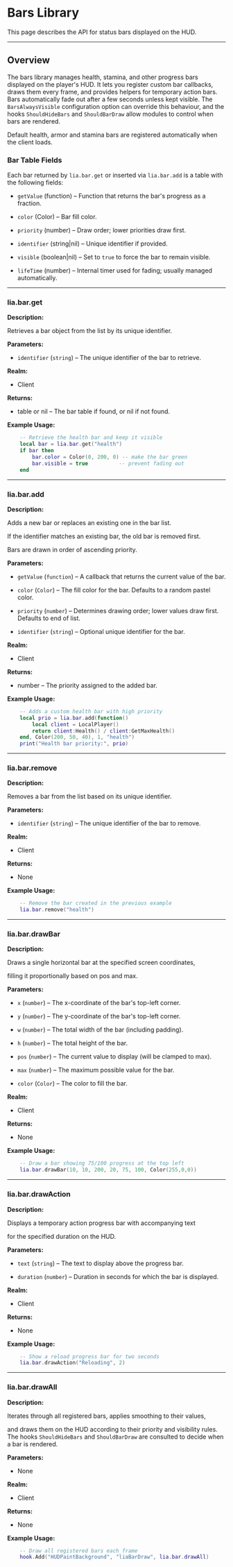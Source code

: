 # Bars Library

This page describes the API for status bars displayed on the HUD.

---

## Overview

The bars library manages health, stamina, and other progress bars displayed on the player's HUD. It lets you register custom bar callbacks, draws them every frame, and provides helpers for temporary action bars. Bars automatically fade out after a few seconds unless kept visible. The `BarsAlwaysVisible` configuration option can override this behaviour, and the hooks `ShouldHideBars` and `ShouldBarDraw` allow modules to control when bars are rendered.

Default health, armor and stamina bars are registered automatically when the client loads.

### Bar Table Fields

Each bar returned by `lia.bar.get` or inserted via `lia.bar.add` is a table with the following fields:

* `getValue` (function) – Function that returns the bar's progress as a fraction.

* `color` (Color) – Bar fill color.

* `priority` (number) – Draw order; lower priorities draw first.

* `identifier` (string|nil) – Unique identifier if provided.

* `visible` (boolean|nil) – Set to `true` to force the bar to remain visible.

* `lifeTime` (number) – Internal timer used for fading; usually managed automatically.

---

### lia.bar.get

**Description:**

Retrieves a bar object from the list by its unique identifier.

**Parameters:**

* `identifier` (`string`) – The unique identifier of the bar to retrieve.


**Realm:**

* Client


**Returns:**

* table or nil – The bar table if found, or nil if not found.


**Example Usage:**

```lua
    -- Retrieve the health bar and keep it visible
    local bar = lia.bar.get("health")
    if bar then
        bar.color = Color(0, 200, 0) -- make the bar green
        bar.visible = true          -- prevent fading out
    end
```

---

### lia.bar.add

**Description:**

Adds a new bar or replaces an existing one in the bar list.

If the identifier matches an existing bar, the old bar is removed first.

Bars are drawn in order of ascending priority.

**Parameters:**

* `getValue` (`function`) – A callback that returns the current value of the bar.


* `color` (`Color`) – The fill color for the bar. Defaults to a random pastel color.


* `priority` (`number`) – Determines drawing order; lower values draw first. Defaults to end of list.


* `identifier` (`string`) – Optional unique identifier for the bar.


**Realm:**

* Client


**Returns:**

* number – The priority assigned to the added bar.


**Example Usage:**

```lua
    -- Adds a custom health bar with high priority
    local prio = lia.bar.add(function()
        local client = LocalPlayer()
        return client:Health() / client:GetMaxHealth()
    end, Color(200, 50, 40), 1, "health")
    print("Health bar priority:", prio)
```

---

### lia.bar.remove

**Description:**

Removes a bar from the list based on its unique identifier.

**Parameters:**

* `identifier` (`string`) – The unique identifier of the bar to remove.


**Realm:**

* Client


**Returns:**

* None


**Example Usage:**

```lua
    -- Remove the bar created in the previous example
    lia.bar.remove("health")
```

---

### lia.bar.drawBar

**Description:**

Draws a single horizontal bar at the specified screen coordinates,

filling it proportionally based on pos and max.

**Parameters:**

* `x` (`number`) – The x-coordinate of the bar's top-left corner.


* `y` (`number`) – The y-coordinate of the bar's top-left corner.


* `w` (`number`) – The total width of the bar (including padding).


* `h` (`number`) – The total height of the bar.


* `pos` (`number`) – The current value to display (will be clamped to max).


* `max` (`number`) – The maximum possible value for the bar.


* `color` (`Color`) – The color to fill the bar.


**Realm:**

* Client


**Returns:**

* None


**Example Usage:**

```lua
    -- Draw a bar showing 75/100 progress at the top left
    lia.bar.drawBar(10, 10, 200, 20, 75, 100, Color(255,0,0))
```

---

### lia.bar.drawAction

**Description:**

Displays a temporary action progress bar with accompanying text

for the specified duration on the HUD.

**Parameters:**

* `text` (`string`) – The text to display above the progress bar.


* `duration` (`number`) – Duration in seconds for which the bar is displayed.


**Realm:**

* Client


**Returns:**

* None


**Example Usage:**

```lua
    -- Show a reload progress bar for two seconds
    lia.bar.drawAction("Reloading", 2)
```

---

### lia.bar.drawAll

**Description:**

Iterates through all registered bars, applies smoothing to their values,

and draws them on the HUD according to their priority and visibility rules. The hooks `ShouldHideBars` and `ShouldBarDraw` are consulted to decide when a bar is rendered.

**Parameters:**

* None


**Realm:**

* Client


**Returns:**

* None


**Example Usage:**

```lua
    -- Draw all registered bars each frame
    hook.Add("HUDPaintBackground", "liaBarDraw", lia.bar.drawAll)
```
